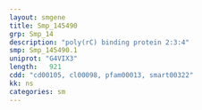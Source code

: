 ```yaml
---
layout: smgene
title: Smp_145490
grp: Smp_14
description: "poly(rC) binding protein 2:3:4"
smp: Smp_145490.1
uniprot: "G4VIX3"
length:   921
cdd: "cd00105, cl00098, pfam00013, smart00322"
kk: ns
categories: sm
---
```

